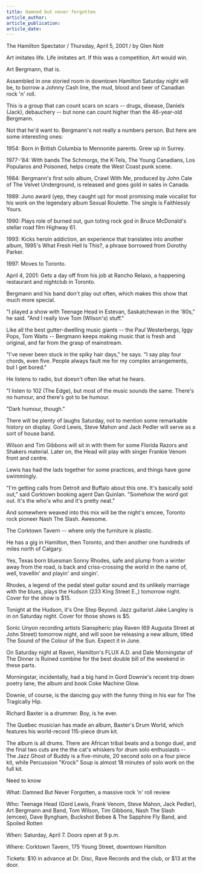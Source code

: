 ```yaml
---
title: damned but never forgotten
article_author:
article_publication:
article_date:
---
```

The Hamilton Spectator / Thursday, April 5, 2001 / by Glen Nott  
  
Art imitates life. Life imitates art. If this was a competition, Art would win.  
  
Art Bergmann, that is.  
  
Assembled in one storied room in downtown Hamilton Saturday night will be, to borrow a Johnny Cash line, the mud, blood and beer of Canadian rock 'n' roll.  
  
This is a group that can count scars on scars -- drugs, disease, Daniels (Jack), debauchery -- but none can count higher than the 46-year-old Bergmann.  
  
Not that he'd want to. Bergmann's not really a numbers person. But here are some interesting ones:  
  
1954: Born in British Columbia to Mennonite parents. Grew up in Surrey.  
  
1977-'84: With bands The Schmorgs, the K-Tels, The Young Canadians, Los Popularos and Poisoned, helps create the West Coast punk scene.  
  
1984: Bergmann's first solo album, Crawl With Me, produced by John Cale of The Velvet Underground, is released and goes gold in sales in Canada.  
  
1989: Juno award (yep, they caught up) for most promising male vocalist for his work on the legendary album Sexual Roulette. The single is Faithlessly Yours.  
  
1990: Plays role of burned out, gun toting rock god in Bruce McDonald's stellar road film Highway 61.  
  
1993: Kicks heroin addiction, an experience that translates into another album, 1995's What Fresh Hell Is This?, a phrase borrowed from Dorothy Parker.  
  
1997: Moves to Toronto.  
  
April 4, 2001: Gets a day off from his job at Rancho Relaxo, a happening restaurant and nightclub in Toronto.  
  
Bergmann and his band don't play out often, which makes this show that much more special.  
  
"I played a show with Teenage Head in Estevan, Saskatchewan in the '80s," he said. "And I really love Tom (Wilson's) stuff."  
  
Like all the best gutter-dwelling music giants -- the Paul Westerbergs, Iggy Pops, Tom Waits -- Bergmann keeps making music that is fresh and original, and far from the grasp of mainstream.  
  
"I've never been stuck in the spiky hair days," he says. "I say play four chords, even five. People always fault me for my complex arrangements, but I get bored."  
  
He listens to radio, but doesn't often like what he hears.  
  
"I listen to 102 (The Edge), but most of the music sounds the same. There's no humour, and there's got to be humour.  
  
"Dark humour, though."  
  
There will be plenty of laughs Saturday, not to mention some remarkable history on display. Gord Lewis, Steve Mahon and Jack Pedler will serve as a sort of house band.  
  
Wilson and Tim Gibbons will sit in with them for some Florida Razors and Shakers material. Later on, the Head will play with singer Frankie Venom front and centre.  
  
Lewis has had the lads together for some practices, and things have gone swimmingly.  
  
"I'm getting calls from Detroit and Buffalo about this one. It's basically sold out," said Corktown booking agent Dan Quinlan. "Somehow the word got out. It's the who's who and it's pretty neat."  
  
And somewhere weaved into this mix will be the night's emcee, Toronto rock pioneer Nash The Slash. Awesome.  
  
The Corktown Tavern -- where only the furniture is plastic.  
  
He has a gig in Hamilton, then Toronto, and then another one hundreds of miles north of Calgary.  
  
Yes, Texas born bluesman Sonny Rhodes, safe and plump from a winter away from the road, is back and criss-crossing the world in the name of, well, travellin' and playin' and singin'.  
  
Rhodes, a legend of the pedal steel guitar sound and its unlikely marriage with the blues, plays the Hudson (233 King Street E.,) tomorrow night. Cover for the show is $15.  
  
Tonight at the Hudson, it's One Step Beyond. Jazz guitarist Jake Langley is in on Saturday night. Cover for those shows is $5.  
  
Sonic Unyon recording artists Sianspheric play Raven (69 Augusta Street at John Street) tomorrow night, and will soon be releasing a new album, titled The Sound of the Colour of the Sun. Expect it in June.  
  
On Saturday night at Raven, Hamilton's FLUX A.D. and Dale Morningstar of The Dinner is Ruined combine for the best double bill of the weekend in these parts.  
  
Morningstar, incidentally, had a big hand in Gord Downie's recent trip down poetry lane, the album and book Coke Machine Glow.  
  
Downie, of course, is the dancing guy with the funny thing in his ear for The Tragically Hip.  
  
Richard Baxter is a drummer. Boy, is he ever.  
  
The Quebec musician has made an album, Baxter's Drum World, which features his world-record 115-piece drum kit.  
  
The album is all drums. There are African tribal beats and a bongo duel, and the final two cuts are the the cat's whiskers for drum solo enthusiasts -- The Jazz Ghost of Buddy is a five-minute, 20 second solo on a four piece kit, while Percussion "Krock" Soup is almost 18 minutes of solo work on the full kit.  
  
Need to know  
  
What: Damned But Never Forgotten, a massive rock 'n' roll review  
  
Who: Teenage Head (Gord Lewis, Frank Venom, Steve Mahon, Jack Pedler), Art Bergmann and Band, Tom Wilson, Tim Gibbons, Nash The Slash (emcee), Dave Byngham, Buckshot Bebee &amp; The Sapphire Fly Band, and Spoiled Rotten  
  
When: Saturday, April 7. Doors open at 9 p.m.  
  
Where: Corktown Tavern, 175 Young Street, downtown Hamilton  
  
Tickets: $10 in advance at Dr. Disc, Rave Records and the club, or $13 at the door.  
